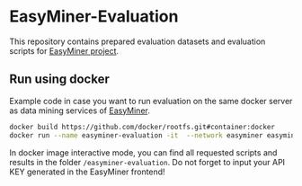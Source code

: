 # EasyMiner-Evaluation

This repository contains prepared evaluation datasets and evaluation scripts for [EasyMiner project](http://easyminer.eu).
    
## Run using docker
Example code in case you want to run evaluation on the same docker server as data mining services of [EasyMiner](http://github.com/kizi/easyminer).

```bash
docker build https://github.com/docker/rootfs.git#container:docker
docker run --name easyminer-evaluation -it  --network easyminer easyminer-evaluation /bin/bash
```
    
In docker image interactive mode, you can find all requested scripts and results in the folder ```/easyminer-evaluation```.
Do not forget to input your API KEY generated in the EasyMiner frontend! 